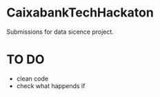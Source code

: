 # CaixabankTechHackaton
Submissions for data sicence project.

# TO DO

- clean code
- check what happends if 